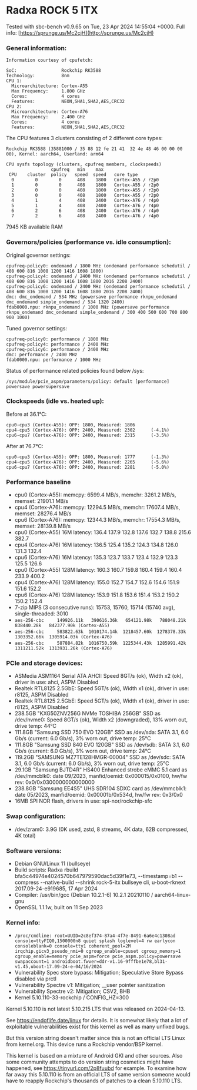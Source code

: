 # Radxa ROCK 5 ITX

Tested with sbc-bench v0.9.65 on Tue, 23 Apr 2024 14:55:04 +0000. Full info: [https://sprunge.us/Mc2cjH](http://sprunge.us/Mc2cjH)

### General information:

    Information courtesy of cpufetch:
    
    SoC:                 Rockchip RK3588
    Technology:          8nm
    CPU 1:
      Microarchitecture: Cortex-A55
      Max Frequency:     1.800 GHz
      Cores:             4 cores
      Features:          NEON,SHA1,SHA2,AES,CRC32
    CPU 2:
      Microarchitecture: Cortex-A76
      Max Frequency:     2.400 GHz
      Cores:             4 cores
      Features:          NEON,SHA1,SHA2,AES,CRC32
    
The CPU features 3 clusters consisting of 2 different core types:

    Rockchip RK3588 (35881000 / 35 88 12 fe 21 41  32 4e 48 46 00 00 00 00), Kernel: aarch64, Userland: arm64
    
    CPU sysfs topology (clusters, cpufreq members, clockspeeds)
                     cpufreq   min    max
     CPU    cluster  policy   speed  speed   core type
      0        0        0      408    1800   Cortex-A55 / r2p0
      1        0        0      408    1800   Cortex-A55 / r2p0
      2        0        0      408    1800   Cortex-A55 / r2p0
      3        0        0      408    1800   Cortex-A55 / r2p0
      4        1        4      408    2400   Cortex-A76 / r4p0
      5        1        4      408    2400   Cortex-A76 / r4p0
      6        2        6      408    2400   Cortex-A76 / r4p0
      7        2        6      408    2400   Cortex-A76 / r4p0

7945 KB available RAM

### Governors/policies (performance vs. idle consumption):

Original governor settings:

    cpufreq-policy0: ondemand / 1800 MHz (ondemand performance schedutil / 408 600 816 1008 1200 1416 1608 1800)
    cpufreq-policy4: ondemand / 2400 MHz (ondemand performance schedutil / 408 600 816 1008 1200 1416 1608 1800 2016 2208 2400)
    cpufreq-policy6: ondemand / 2400 MHz (ondemand performance schedutil / 408 600 816 1008 1200 1416 1608 1800 2016 2208 2400)
    dmc: dmc_ondemand / 534 MHz (powersave performance rknpu_ondemand dmc_ondemand simple_ondemand / 534 1320 2400)
    fdab0000.npu: rknpu_ondemand / 1000 MHz (powersave performance rknpu_ondemand dmc_ondemand simple_ondemand / 300 400 500 600 700 800 900 1000)

Tuned governor settings:

    cpufreq-policy0: performance / 1800 MHz
    cpufreq-policy4: performance / 2400 MHz
    cpufreq-policy6: performance / 2400 MHz
    dmc: performance / 2400 MHz
    fdab0000.npu: performance / 1000 MHz

Status of performance related policies found below /sys:

    /sys/module/pcie_aspm/parameters/policy: default [performance] powersave powersupersave

### Clockspeeds (idle vs. heated up):

Before at 36.1°C:

    cpu0-cpu3 (Cortex-A55): OPP: 1800, Measured: 1806 
    cpu4-cpu5 (Cortex-A76): OPP: 2400, Measured: 2302      (-4.1%)
    cpu6-cpu7 (Cortex-A76): OPP: 2400, Measured: 2315      (-3.5%)

After at 76.7°C:

    cpu0-cpu3 (Cortex-A55): OPP: 1800, Measured: 1777      (-1.3%)
    cpu4-cpu5 (Cortex-A76): OPP: 2400, Measured: 2265      (-5.6%)
    cpu6-cpu7 (Cortex-A76): OPP: 2400, Measured: 2281      (-5.0%)

### Performance baseline

  * cpu0 (Cortex-A55): memcpy: 6599.4 MB/s, memchr: 3261.2 MB/s, memset: 21901.1 MB/s
  * cpu4 (Cortex-A76): memcpy: 12294.5 MB/s, memchr: 17607.4 MB/s, memset: 28276.4 MB/s
  * cpu6 (Cortex-A76): memcpy: 12344.3 MB/s, memchr: 17554.3 MB/s, memset: 28139.8 MB/s
  * cpu0 (Cortex-A55) 16M latency: 136.4 137.9 132.8 137.6 132.7 138.8 215.6 382.7 
  * cpu4 (Cortex-A76) 16M latency: 136.5 125.4 135.2 124.3 134.8 126.0 131.3 132.4 
  * cpu6 (Cortex-A76) 16M latency: 135.3 123.7 133.7 123.4 132.9 123.3 125.5 126.6 
  * cpu0 (Cortex-A55) 128M latency: 160.3 160.7 159.8 160.4 159.4 160.4 233.9 400.2 
  * cpu4 (Cortex-A76) 128M latency: 155.0 152.7 154.7 152.6 154.6 151.9 151.6 152.2 
  * cpu6 (Cortex-A76) 128M latency: 153.9 151.8 153.6 151.4 153.2 150.2 150.2 152.4 
  * 7-zip MIPS (3 consecutive runs): 15753, 15760, 15714 (15740 avg), single-threaded: 3010
  * `aes-256-cbc     149926.11k   390616.36k   654121.98k   788048.21k   838440.28k   842377.90k (Cortex-A55)`
  * `aes-256-cbc     583822.63k  1010174.14k  1218457.60k  1278378.33k  1303352.66k  1305914.03k (Cortex-A76)`
  * `aes-256-cbc     587884.82k  1016750.59k  1225344.43k  1285991.42k  1311211.52k  1313931.26k (Cortex-A76)`

### PCIe and storage devices:

  * ASMedia ASM1164 Serial ATA AHCI: Speed 8GT/s (ok), Width x2 (ok), driver in use: ahci, ASPM Disabled
  * Realtek RTL8125 2.5GbE: Speed 5GT/s (ok), Width x1 (ok), driver in use: r8125, ASPM Disabled
  * Realtek RTL8125 2.5GbE: Speed 5GT/s (ok), Width x1 (ok), driver in use: r8125, ASPM Disabled
  * 238.5GB "KXG50ZNV256G NVMe TOSHIBA 256GB" SSD as /dev/nvme0: Speed 8GT/s (ok), Width x2 (downgraded), 13% worn out, drive temp: 44°C
  * 111.8GB "Samsung SSD 750 EVO 120GB" SSD as /dev/sda: SATA 3.1, 6.0 Gb/s (current: 6.0 Gb/s), 3% worn out, drive temp: 25°C
  * 111.8GB "Samsung SSD 840 EVO 120GB" SSD as /dev/sdb: SATA 3.1, 6.0 Gb/s (current: 6.0 Gb/s), 3% worn out, drive temp: 24°C
  * 119.2GB "SAMSUNG MZ7TE128HMGR-00004" SSD as /dev/sdc: SATA 3.1, 6.0 Gb/s (current: 6.0 Gb/s), 3% worn out, drive temp: 25°C
  * 29.1GB "Samsung BJTD4R" HS400 Enhanced strobe eMMC 5.1 card as /dev/mmcblk0: date 09/2023, manfid/oemid: 0x000015/0x0100, hw/fw rev: 0x0/0x0300000000000000
  * 238.8GB "Samsung EE4S5" UHS SDR104 SDXC card as /dev/mmcblk1: date 05/2023, manfid/oemid: 0x00001b/0x534d, hw/fw rev: 0x3/0x0
  * 16MB SPI NOR flash, drivers in use: spi-nor/rockchip-sfc

### Swap configuration:

  * /dev/zram0: 3.9G (0K used, zstd, 8 streams, 4K data, 62B compressed, 4K total)

### Software versions:

  * Debian GNU/Linux 11 (bullseye)
  * Build scripts: Radxa rbuild bfa5c44974e4024570b647979590dac5d39f1e73, --timestamp=b1 --compress --native-build --shrink rock-5-itx bullseye cli, u-boot-rknext 2017.09-24-e919685, 17 Apr 2024
  * Compiler: /usr/bin/gcc (Debian 10.2.1-6) 10.2.1 20210110 / aarch64-linux-gnu
  * OpenSSL 1.1.1w, built on 11 Sep 2023          

### Kernel info:

  * `/proc/cmdline: root=UUID=2c8ef374-87a4-4f7e-8491-6a6e4c1308ad console=ttyFIQ0,1500000n8 quiet splash loglevel=4 rw earlycon consoleblank=0 console=tty1 coherent_pool=2M irqchip.gicv3_pseudo_nmi=0 cgroup_enable=cpuset cgroup_memory=1 cgroup_enable=memory pcie_aspm=force pcie_aspm.policy=powersave swapaccount=1 androidboot.fwver=ddr-v1.16-9fffbe1e78,bl31-v1.45,uboot-17.09-24-e-04/16/2024`
  * Vulnerability Spec store bypass: Mitigation; Speculative Store Bypass disabled via prctl
  * Vulnerability Spectre v1:        Mitigation; __user pointer sanitization
  * Vulnerability Spectre v2:        Mitigation; CSV2, BHB
  * Kernel 5.10.110-33-rockchip / CONFIG_HZ=300

Kernel 5.10.110 is not latest 5.10.215 LTS that was released on 2024-04-13.

See https://endoflife.date/linux for details. It is somewhat likely that
a lot of exploitable vulnerabilities exist for this kernel as well as many
unfixed bugs.

But this version string doesn't matter since this is not an official LTS Linux
from kernel.org. This device runs a Rockchip vendor/BSP kernel.

This kernel is based on a mixture of Android GKI and other sources. Also some
community attempts to do version string cosmetics might have happened, see
https://tinyurl.com/2p8fuubd for example. To examine how far away this 5.10.110
is from an official LTS of same version someone would have to reapply Rockchip's
thousands of patches to a clean 5.10.110 LTS.